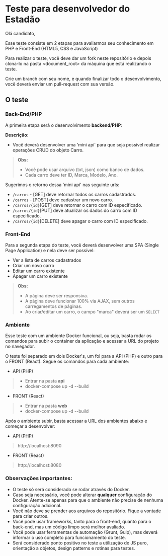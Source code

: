 Teste para desenvolvedor do Estadão
==============================

Olá candidato,

Esse teste consiste em 2 etapas para avaliarmos seu conhecimento em PHP e Front-End (HTML5, CSS e JavaScript)

Para realizar o teste, você deve dar um fork neste repositório e depois clona-lo na pasta <document_root> da máquina que está realizando o teste.

Crie um branch com seu nome, e quando finalizar todo o desenvolvimento, você deverá enviar um pull-request com sua versão.

O teste
--------

### Back-End/PHP

A primeira etapa será o desenvolvimento **backend/PHP**:

**Descrição:**

- Você deverá desenvolver uma 'mini api' para que seja possível realizar operações CRUD do objeto Carro.
> **Obs:**
> - Você pode usar arquivo (txt, json) como banco de dados.
> - Cada carro deve ter ID, Marca, Modelo, Ano.

Sugerimos o retorno dessa 'mini api' nas seguinte urls:

 - `/carros` - [GET] deve retornar todos os carros cadastrados.
 - `/carros` - [POST] deve cadastrar um novo carro.
 - `/carros/{id}`[GET] deve retornar o carro com ID especificado.
 - `/carros/{id}`[PUT] deve atualizar os dados do carro com ID especificado.
 - `/carros/{id}`[DELETE] deve apagar o carro com ID especificado.

### Front-End

Para a segunda etapa do teste, você deverá desenvolver uma SPA (Single Page Application) e nela deve ser possível:

- Ver a lista de carros cadastrados
- Criar um novo carro
- Editar um carro existente
- Apagar um carro existente

> **Obs:**
> - A página deve ser responsiva.
> - A página deve funcionar 100% via AJAX, sem outros carregamentos de páginas.
> - Ao criar/editar um carro, o campo "marca" deverá ser um `SELECT`

### Ambiente

Esse teste com um ambiente Docker funcional, ou seja, basta rodar os comandos para subir o container da aplicação e acessar a URL do projeto no navegador.

O teste foi separado em dois Docker's, um foi para a API (PHP) e outro para o FRONT (React). Segue os comandos para cada ambiente:

- API (PHP)
> - Entrar na pasta **api**
> - docker-compose up -d --build

- FRONT (React)
> - Entrar na pasta **web**
> - docker-compose up -d --build

Após o ambiente subir, basta acessar a URL dos ambientes abaixo e começar a desenvolver:

- API (PHP)
> http://localhost:8090

- FRONT (React)
> http://localhost:8080

### Observações importantes:
- O teste só será considerado se rodar através do Docker.
- Caso seja necessário, você pode alterar **qualquer** configuração do Docker. Atente-se apenas para que o ambiente não precise de nenhuma configuração adicional.
- Você não deve se prender aos arquivos do repositório. Fique a vontade para criar outros.
- Você pode usar frameworks, tanto para o front-end, quanto para o back-end, mas um código limpo será melhor avaliado.
- Você pode usar ferramentas de automação (Grunt, Gulp), mas deverá informar o uso completo para funcionamento do teste.
- Será considerado ponto positivo no teste a utilização de JS puro, orientação a objetos, design patterns e rotinas para testes.